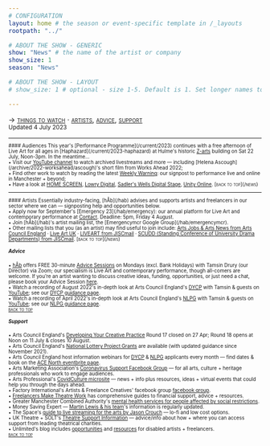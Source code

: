 ```yaml
---
# CONFIGURATION
layout: home # the season or event-specific template in /_layouts
rootpath: "../"

# ABOUT THE SHOW - GENERIC
show: "News" # the name of the artist or company
show_size: 1
season: "News"

# ABOUT THE SHOW - LAYOUT
# show_size: 1 # optional - size 1-5. Default is 1. Set longer names to lower values

---
```

<span style='font-variant: small-caps'>→ [things to watch](/news/#audiences) · [artists](/news/#artists), [advice](/news/#advice), [support](/news/#support)</span><br><small>Updated 4 July 2023<small>        
<hr>          
#### Audiences         
This year's [Performance Programme](/current/2023) continues with a free afternoon of Live Art for all ages in [Haphazard](/current/2023-haphazard) at Hulme's historic <a href="https://z-arts.org/events/haphazard-2" target="_blank">Z-arts</a> building on Sat 22 July, Noon-3pm. In the meantime…<br>• Visit our <a href="https://youtube.com/c/WordofWarning" target="_blank">YouTube channel</a> to watch archived livestreams and more — including [Helena Ascough](/archive/2022-worksahead/ascough)'s short film from Works Ahead 2022;<br>• Find other work to watch by reading the latest <a href="http://wordofwarning.posthaven.com" target="_blank">Weekly Warning</a>: our signpost to performance live and online in Manchester + beyond;<br>• Have a look at <a href="https://screen.homemcr.org" target="_blank">HOME SCREEN</a>, <a href="https://thelowry.com/lowry-digital" target="_blank">Lowry Digital</a>, <a href="https://sadlerswells.com/digital-stage" target="_blank">Sadler's Wells Digital Stage</a>, <a href="https://unitytheatreliverpool.co.uk/unity-online" target="_blank">Unity Online</a>.        
<span style='font-variant: small-caps'>[back to top](/news)</span>        
<hr>          
#### Artists         
Essentially industry-facing, [hÅb](/hab) advises and supports artists and freelancers in our sector where we can — signposting help and opportunities below.<br>• Apply now for September's [Emergency 23](/hab/emergency): our annual platform for Live Art and contemporary performance at <a href="https://contactmcr.com" target="_blank">Contact</a>. Deadline: 5pm, Friday 4 August.<br>• Join [hÅb](/hab)'s artist mailing list, the [Emergencymcr Google Group](/hab/emergencymcr).<br>• Other mailing lists that you (as an artist) may find useful to join include: <a href="https://www.artsjobs.org.uk/subscribe" target="_blank">Arts Jobs & Arts News from Arts Council England</a> · <a href="http://liveartuk.org/pages/sign-up" target="_blank">Live Art UK</a> · <a href="http://jiscmail.ac.uk/cgi-bin/webadmin?A0=LIVEART" target="_blank">LIVEART from JISCmail</a> · <a href="http://jiscmail.ac.uk/cgi-bin/webadmin?A0=SCUDD" target="_blank">SCUDD (Standing Conference of University Drama Departments) from JISCmail</a>.        
<span style='font-variant: small-caps'>[back to top](/news)</span>         
         
##### Advice        
• [hÅb](/hab) offers FREE 30-minute [Advice Sessions](/hab/advice/) on Mondays (excl. Bank Holidays) with Tamsin Drury (our Director) via Zoom; our specialism is Live Art and contemporary performance, though all-comers are welcome. If you're an artist wanting to discuss creative ideas, funding, opportunities, or just need a chat, please book your Advice Session <a href="https://habadvice.as.me" target="_blank">here</a>.<br>• Watch a recording of August 2022's in-depth look at Arts Council England's <a href="https://artscouncil.org.uk/DYCP" target="_blank">DYCP</a> with Tamsin & guests on <a href="https://youtu.be/POWwDg_STRw" target="_blank">YouTube</a>; see our <a href="https://www.gm-artisthub.co.uk/dycp-guidance" target="_blank">DYCP guidance page</a>.<br>• Watch a recording of April 2022's in-depth look at Arts Council England's <a href="https://artscouncil.org.uk/projectgrants" target="_blank">NLPG</a> with Tamsin & guests on <a href="https://youtu.be/wp43m8d5Cbw" target="_blank">YouTube</a>; see our <a href="https://www.gm-artisthub.co.uk/nlpg-guidance" target="_blank">NLPG guidance page</a>.         
<span style='font-variant: small-caps'>[back to top](/news)</span>         
         
##### Support         
• Arts Council England's <a href="https://artscouncil.org.uk/DYCP" target="_blank">Developing Your Creative Practice</a> Round 17 closed on 27 Apr; Round 18 opens at Noon on 11 July & closes 10 August.         
• Arts Council England's <a href="https://artscouncil.org.uk/projectgrants" target="_blank">National Lottery Project Grants</a> are available (with updated guidance since November 2021).        
• Arts Council England host information webinars for <a href="https://artscouncil.org.uk/DYCP" target="_blank">DYCP</a> & <a href="https://artscouncil.org.uk/projectgrants" target="_blank">NLPG</a> applicants every month — find dates & book on the <a href="https://www.eventbrite.co.uk/o/arts-council-england-events-north-28185338891" target="_blank">ACE North eventbrite page</a>.        
• Arts Marketing Association's <a href="http://facebook.com/groups/AMACommunitySupport" target="_blank">Coronavirus Support Facebook Group</a> — for all arts, culture + heritage professionals who work to engage audiences.        
• Arts Professional's <a href="http://www.artsprofessional.co.uk/magazine/covidculture" target="_blank">CovidCulture microsite</a> — news + info plus resources, ideas + virtual events that could help you through the days ahead.          
• Factory International's Artists & Freelance Creatives' facebook group <a href="http://www.facebook.com/groups/mifartistfreelancedropin" target="_blank">facebook group</a>.        
• <a href="http://www.freelancersmaketheatrework.com/financial-support" target="_blank">Freelancers Make Theatre Work</a> has comprehensive guides to financial support, advice + resources.        
• Greater Manchester Combined Authority's <a href="http://www.greatermanchester-ca.gov.uk/news/new-mental-health-services-for-people-affected-by-social-restrictions" target="_blank">mental health services for people affected by social restrictions</a>.         
• Money Saving Expert — <a href="http://www.moneysavingexpert.com/news" target="_blank">Martin Lewis & his team</a>'s information is regularly updated.           
• The Space's <a href="http://www.thespace.org/resource/live-streaming-arts-lo-fi-and-low-cost-options" target="_blank">guide to live streaming for the arts by Jason Crouch</a> — lo-fi and low cost options.        
• UK Theatre + SOLT's <a href="http://theatresupport.info" target="_blank">Theatre Support Information</a> — advice/info about how + where you can access support from leading theatrical charities.        
• Unlimited's blog includes <a href="https://weareunlimited.org.uk/blog/?category=resources" target="_blank">opportunities</a> and <a href="https://weareunlimited.org.uk/blog/?category=resources" target="_blank">resources</a> for disabled artists + freelancers.        
<span style='font-variant: small-caps'>[back to top](/news)</span>
